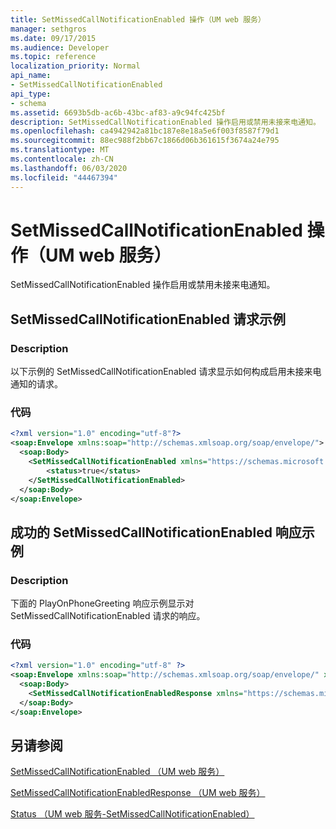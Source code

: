 ```yaml
---
title: SetMissedCallNotificationEnabled 操作（UM web 服务）
manager: sethgros
ms.date: 09/17/2015
ms.audience: Developer
ms.topic: reference
localization_priority: Normal
api_name:
- SetMissedCallNotificationEnabled
api_type:
- schema
ms.assetid: 6693b5db-ac6b-43bc-af83-a9c94fc425bf
description: SetMissedCallNotificationEnabled 操作启用或禁用未接来电通知。
ms.openlocfilehash: ca4942942a81bc187e8e18a5e6f003f8587f79d1
ms.sourcegitcommit: 88ec988f2bb67c1866d06b361615f3674a24e795
ms.translationtype: MT
ms.contentlocale: zh-CN
ms.lasthandoff: 06/03/2020
ms.locfileid: "44467394"
---
```

# <a name="setmissedcallnotificationenabled-operation-um-web-service"></a>SetMissedCallNotificationEnabled 操作（UM web 服务）

SetMissedCallNotificationEnabled 操作启用或禁用未接来电通知。
  
## <a name="setmissedcallnotificationenabled-request-example"></a>SetMissedCallNotificationEnabled 请求示例

### <a name="description"></a>Description

以下示例的 SetMissedCallNotificationEnabled 请求显示如何构成启用未接来电通知的请求。
  
### <a name="code"></a>代码

```XML
<?xml version="1.0" encoding="utf-8"?>
<soap:Envelope xmlns:soap="http://schemas.xmlsoap.org/soap/envelope/">
  <soap:Body>
    <SetMissedCallNotificationEnabled xmlns="https://schemas.microsoft.com/exchange/services/2006/messages">
        <status>true</status>
    </SetMissedCallNotificationEnabled>
  </soap:Body>
</soap:Envelope>
```

## <a name="successful-setmissedcallnotificationenabled-response-example"></a>成功的 SetMissedCallNotificationEnabled 响应示例

### <a name="description"></a>Description

下面的 PlayOnPhoneGreeting 响应示例显示对 SetMissedCallNotificationEnabled 请求的响应。
  
### <a name="code"></a>代码

```XML
<?xml version="1.0" encoding="utf-8" ?> 
<soap:Envelope xmlns:soap="http://schemas.xmlsoap.org/soap/envelope/" xmlns:xsi="http://www.w3.org/2001/XMLSchema-instance" xmlns:xsd="http://www.w3.org/2001/XMLSchema">
  <soap:Body>
    <SetMissedCallNotificationEnabledResponse xmlns="https://schemas.microsoft.com/exchange/services/2006/messages" /> 
  </soap:Body>
</soap:Envelope>
```

## <a name="see-also"></a>另请参阅



[SetMissedCallNotificationEnabled （UM web 服务）](setmissedcallnotificationenabled-um-web-service.md)
  
[SetMissedCallNotificationEnabledResponse （UM web 服务）](setmissedcallnotificationenabledresponse-um-web-service.md)
  
[Status （UM web 服务-SetMissedCallNotificationEnabled）](status-um-web-servicesetmissedcallnotificationenabled.md)

